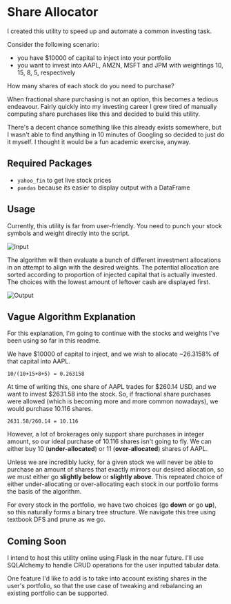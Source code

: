 # Share Allocator

I created this utility to speed up and automate a common investing task.

Consider the following scenario:

 - you have $10000 of capital to inject into your portfolio
 - you want to invest into AAPL, AMZN, MSFT and JPM with weightings 10, 15, 8, 5, respectively

How many shares of each stock do you need to purchase? 

When fractional share purchasing is not an option, this becomes a tedious endeavour. Fairly quickly into my investing career I grew tired of manually computing share purchases like this and decided to build this utility.

There's a decent chance something like this already exists somewhere, but I wasn't able to find anything in 10 minutes of Googling so decided to just do it myself. I thought it would be a fun academic exercise, anyway.

## Required Packages

 - `yahoo_fin` to get live stock prices
 - `pandas` because its easier to display output with a DataFrame

## Usage

Currently, this utility is far from user-friendly. You need to punch your stock symbols and weight directly into the script. 

![Input](https://scontent.fymy1-1.fna.fbcdn.net/v/t1.15752-9/75478396_541354423314960_4601194770532925440_n.png?_nc_cat=107&_nc_oc=AQnX3-soelCUQMKSZOCoJYtNH3nORhJfPhoA24We5FvZFcwc5bNAiBOwvDmdponT2T8&_nc_ht=scontent.fymy1-1.fna&oh=3b0280d40b59eebc2d91a518c364439e&oe=5E4AC675)

The algorithm will then evaluate a bunch of different investment allocations in an attempt to align with the desired weights. The potential allocation are sorted according to proportion of injected capital that is actually invested. The choices with the lowest amount of leftover cash are displayed first.

![Output](https://scontent.fymy1-2.fna.fbcdn.net/v/t1.15752-9/74661831_595221584353095_1514716166503792640_n.png?_nc_cat=106&_nc_oc=AQljkXyDJ_aI8e754_lSAw-K8YAeeLDWUyKbJpFtPPsom4VT2Qj_9c6YZyyYfJKjdbs&_nc_ht=scontent.fymy1-2.fna&oh=4e9e46682bf93ea228485b83648d396a&oe=5E52F5D4)

## Vague Algorithm Explanation

For this explanation, I'm going to continue with the stocks and weights I've been using so far in this readme.

We have $10000 of capital to inject, and we wish to allocate ~26.3158% of that capital into AAPL.

`10/(10+15+8+5) = 0.263158`

At time of writing this, one share of AAPL trades for $260.14 USD, and we want to invest $2631.58 into the stock. So, if fractional share purchases were allowed (which is becoming more and more common nowadays), we would purchase 10.116 shares.

`2631.58/260.14 = 10.116`

However, a lot of brokerages only support share purchases in integer amount, so our ideal purchase of 10.116 shares isn't going to fly. We can either buy 10 (**under-allocated**) or 11 (**over-allocated**) shares of AAPL.

Unless we are incredibly lucky, for a given stock we will never be able to purchase an amount of shares that exactly mirrors our desired allocation, so we must either go **slightly below** or **slightly above**. This repeated choice of either under-allocating or over-allocating each stock in our portfolio forms the basis of the algorithm.

For every stock in the portfolio, we have two choices (go **down** or go **up**), so this naturally forms a binary tree structure. We navigate this tree using textbook DFS and prune as we go.

## Coming Soon

I intend to host this utility online using Flask in the near future. I'll use SQLAlchemy to handle CRUD operations for the user inputted tabular data.

One feature I'd like to add is to take into account existing shares in the user's portfolio, so that the use case of tweaking and rebalancing an existing portfolio can be supported.
